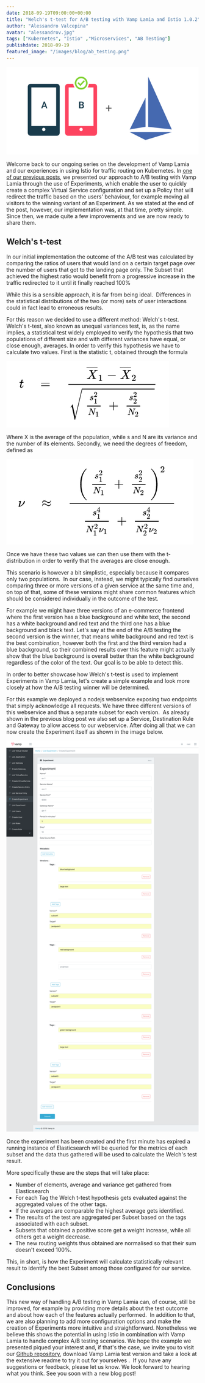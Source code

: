 ```yaml
---
date: 2018-09-19T09:00:00+00:00
title: "Welch's t-test for A/B testing with Vamp Lamia and Istio 1.0.2"
author: "Alessandro Valcepina"
avatar: "alessandrov.jpg"
tags: ["Kubernetes", "Istio" ,"Microservices", "AB Testing"]
publishdate: 2018-09-19
featured_image: "/images/blog/ab_testing.png"
---
```


![](/images/blog/ab_testing.png)

Welcome back to our ongoing series on the development of Vamp Lamia and our experiences in using Istio for traffic routing on Kubernetes.
In [one of our previous posts](https://vamp.io/blog/ab-testing-istio/), we presented our approach to A/B testing with Vamp Lamia through the use of Experiments, which enable the user to quickly create a complex Virtual Service configuration and set up a Policy that will redirect the traffic based on the users' behaviour, for example moving all visitors to the winning variant of an Experiment.
As we stated at the end of the post, however, our implementation was, at that time, pretty simple. 
Since then, we made quite a few improvements and we are now ready to share them.

<!--more-->

## Welch's t-test

In our initial implementation the outcome of the A/B test was calculated by comparing the ratios of users that would land on a certain target page over the number of users that got to the landing page only. The Subset that achieved the highest ratio would benefit from a progressive increase in the traffic redirected to it until it finally reached 100%

While this is a sensible approach, it is far from being ideal. 
Differences in the statistical distributions of the two (or more) sets of user interactions could in fact lead to erroneous results.

For this reason we decided to use a different method: Welch's t-test.  
Welch's t-test, also known as unequal variances test, is, as the name implies, a statistical test widely employed to verify the hypothesis that two populations of different size and with different variances have equal, or close enough, averages.
In order to verify this hypothesis we have to calculate two values.
First is the statistic t, obtained through the formula

![](/images/blog/welch1.png)

Where X is the average of the population, while s and N are its variance and the number of its elements.
Secondly, we need the degrees of freedom, defined as

![](/images/blog/welch2.png)

Once we have these two values we can then use them with the t-distribution in order to verify that the averages are close enough.

This scenario is however a bit simplistic, especially because it compares only two populations. 
In our case, instead, we might typically find ourselves comparing three or more versions of a given service at the same time and, on top of that, some of these versions might share common features which should be considered individually in the outcome of the test.

For example we might have three versions of an e-commerce frontend where the first version has a blue background and white text, the second has a white background and red text and the third one has a blue background and black text. Let's say at the end of the A/B testing the second version is the winner, that means white background and red text is the best combination, however both the first and the third version had a blue background, so their combined results over this feature might actually show that the blue background is overall better than the white background regardless of the color of the text. Our goal is to be able to detect this.

In order to better showcase how Welch's t-test is used to implement Experiments in Vamp Lamia, let's create a simple example and look more closely at how the A/B testing winner will be determined.

For this example we deployed a nodejs webservice exposing two endpoints that simply acknowledge all requests. We have three different versions of this webservice and thus a separate subset for each version. 
As already shown in the previous blog post we also set up a Service, Destination Rule and Gateway to allow access to our webservice.
After doing all that we can now create the Experiment itself as shown in the image below.

![Experiment configuration](/images/blog/experiment_configuration.png)

Once the experiment has been created and the first minute has expired a running instance of Elasticsearch will be queried for the metrics of each subset and the data thus gathered will be used to calculate the Welch's test result.

More specifically these are the steps that will take place:

- Number of elements, average and variance get gathered from Elasticsearch
- For each Tag the Welch t-test hypothesis gets evaluated against the aggregated values of the other tags.
- If the averages are comparable the highest average gets identified.
- The results of the test are aggregated per Subset based on the tags associated with each subset.
- Subsets that obtained a positive score get a weight increase, while all others get a weight decrease.
- The new routing weights thus obtained are normalised so that their sum doesn't exceed 100%.

This, in short, is how the Experiment will calculate statistically relevant result to identify the best Subset among those configured for our service.

## Conclusions

This new way of handling A/B testing in Vamp Lamia can, of course, still be improved, for example by providing more details about the test outcome and about how each of the features actually performed. 
In addition to that, we are also planning to add more configuration options and make the creation of Experiments more intuitive and straightforward.
Nonetheless we believe this shows the potential in using Istio in combination with Vamp Lamia to handle complex A/B testing scenarios.
We hope the example we presented piqued your interest and, if that's the case, we invite you to visit our [Github repository](https://medium.com/r/?url=https%3A%2F%2Fgithub.com%2Fmagneticio%2Fvamp2setup), download Vamp Lamia test version and take a look at the extensive readme to try it out for yourselves . 
If you have any suggestions or feedback, please let us know. We look forward to hearing what you think.
See you soon with a new blog post!

